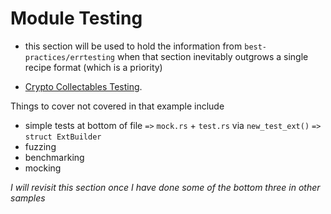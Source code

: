 # Module Testing

* this section will be used to hold the information from `best-practices/errtesting` when that section inevitably outgrows a single recipe format (which is a priority)

* [Crypto Collectables Testing](https://www.shawntabrizi.com/substrate-collectables-workshop/#/5/introduction). 

Things to cover not covered in that example include

* simple tests at bottom of file `=>` `mock.rs` + `test.rs` via `new_test_ext()` `=>` `struct ExtBuilder`
* fuzzing
* benchmarking
* mocking

*I will revisit this section once I have done some of the bottom three in other samples*

<!-- ### Old Section

Although the Rust compiler ensures safe memory management, it cannot formally verify the correctness of a program's logic. Fortunately, Rust also comes with a convenient suite for writing unit and integration tests. When you initiate code with Cargo, test scaffolding is automatically generated to simplify the developer experience. Testing concepts and syntax are covered in depth in [Chapter 11 of the Rust Book](https://doc.rust-lang.org/book/ch11-00-testing.html).

* [Scaffolding](./scaffolding.md)
* [Unit Testing](./unit.md)

There's also more rigorous testing systems ranging from mocking and fuzzing to formal verification. Once best practices for these patterns starts to become clear in the context of Substrate, related recipes will be added. -->